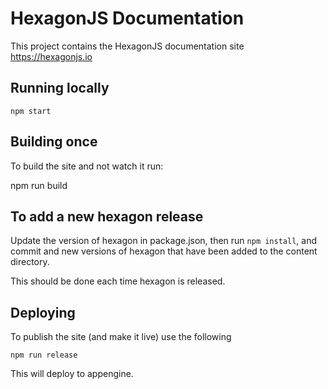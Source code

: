 HexagonJS Documentation
=======================

This project contains the HexagonJS documentation site https://hexagonjs.io

Running locally
---------------

    npm start


Building once
-------------
To build the site and not watch it run:

   npm run build


To add a new hexagon release
----------------------------
Update the version of hexagon in package.json, then run `npm install`, and commit
and new versions of hexagon that have been added to the content directory.

This should be done each time hexagon is released.

Deploying
---------

To publish the site (and make it live) use the following

    npm run release

This will deploy to appengine.
